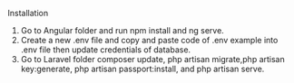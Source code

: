 Installation 

1. Go to Angular folder and run npm install  and ng serve.
2. Create a new .env file and copy and paste code of .env example into .env file then update credentials of database.
3. Go to Laravel folder composer update, php artisan migrate,php artisan key:generate, php artisan passport:install, and php artisan serve.
